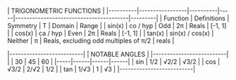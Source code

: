 
|                                    TRIGONOMETRIC  FUNCTIONS                                    |
|----------|-----------------|----------|-----|----------------------------------------|---------|
| Function |   Definitions   | Symmetry |  T  |                 Domain                 |  Range  |
| sin(x)   | co / hyp        | Odd      | 2π  | Reals                                  | [-1, 1] |
| cos(x)   | ca / hyp        | Even     | 2π  | Reals                                  | [-1, 1] |
| tan(x)   | sin(x) / cos(x) | Neither  | π   | Reals, excluding odd multiples of π/2  | reals   |


|--------------------------|
|      NOTABLE ANGLES      |
|--------------------------|
|     | 30   | 45   | 60   |
|-----|------|------|------|
| sin | 1/2  | √2/2 | √3/2 |
| cos | √3/2 | 2/√2 | 1/2  |
| tan | 1/√3 | 1    | √3   |
|--------------------------|
